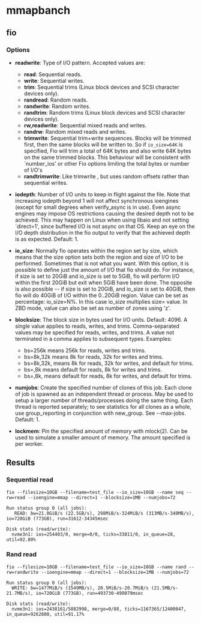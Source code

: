 # mmapbanch

## fio

### Options

- **readwrite**: Type of I/O pattern. Accepted values are:
    - **read**:   Sequential reads.
    - **write**:  Sequential writes.
    - **trim**:   Sequential trims (Linux block devices and SCSI character devices only).
    - **randread**: Random reads.
    - **randwrite**: Random writes.
    - **randtrim**: Random trims (Linux block devices and SCSI character devices only).
    - **rw,readwrite**: Sequential mixed reads and writes.
    - **randrw**: Random mixed reads and writes.
    - **trimwrite**: Sequential trim+write sequences. Blocks will be trimmed first,  then  the  same  blocks will  be  written  to.  So  if `io_size=64K` is specified, Fio will trim a total of 64K bytes and also write 64K bytes on the same trimmed blocks. This behaviour will be  consistent  with `number_ios'  or other Fio options limiting the total bytes or number of I/O's
    - **randtrimwrite**: Like trimwrite , but uses random offsets rather than sequential writes.

- **iodepth**:
Number  of  I/O  units to keep in flight against the file. Note that increasing iodepth beyond 1 will not affect synchronous ioengines (except for small degrees when verify_async is in use).  Even  async engines  may  impose OS restrictions causing the desired depth not to be achieved. This may happen on Linux when using libaio and not setting `direct=1', since buffered I/O is not async on that OS.  Keep an  eye  on  the I/O depth distribution in the fio output to verify that the achieved depth is as expected. Default: 1.
- **io_size**:
Normally fio operates within the region set by size, which means that the size option sets  both  the region  and size of I/O to be performed. Sometimes that is not what you want. With this option, it is possible to define just the amount of I/O that fio should do. For instance, if size is set  to  20GiB and  io_size is set to 5GiB, fio will perform I/O within the first 20GiB but exit when 5GiB have been done. The opposite is also possible -- if size is set to 20GiB, and io_size is set to 40GiB, then fio will do 40GiB of I/O within the 0..20GiB region. Value can be set as percentage: io_size=N%.  In this case io_size multiplies size= value. In ZBD mode, value can also be set as number of zones using 'z'.
- **blocksize**: The  block  size in bytes used for I/O units. Default: 4096. A single value applies to reads, writes, and trims. Comma-separated values may be specified for reads, writes, and trims. A value  not  terminated in a comma applies to subsequent types. Examples:
    - bs=256k        means 256k for reads, writes and trims.
    - bs=8k,32k      means 8k for reads, 32k for writes and trims.
    - bs=8k,32k,     means 8k for reads, 32k for writes, and default for trims.
    - bs=,8k         means default for reads, 8k for writes and trims.
    - bs=,8k,        means default for reads, 8k for writes, and default for trims.
- **numjobs**: Create the specified number of clones of this job. Each clone of job is  spawned  as  an  independent thread  or  process.  May be used to setup a larger number of threads/processes doing the same thing. Each thread is reported separately; to see statistics for all clones as a whole, use  group_reporting in conjunction with new_group.  See --max-jobs. Default: 1.

- **lockmem**: Pin the specified amount of memory with mlock(2). Can be used to simulate a smaller amount  of memory. The amount specified is per worker.

## Results

### Sequential read

```terminal
fio --filesize=10GB --filename=test_file --io_size=10GB --name seq --rw=read --ioengine=mmap --direct=1 --blocksize=1MB --numjobs=72
```

```
Run status group 0 (all jobs):
   READ: bw=21.0GiB/s (22.5GB/s), 298MiB/s-324MiB/s (313MB/s-340MB/s), io=720GiB (773GB), run=31612-34345msec

Disk stats (read/write):
  nvme3n1: ios=254403/0, merge=0/0, ticks=33811/0, in_queue=28, util=92.80%
```

### Rand read

```terminal
fio --filesize=10GB --filename=test_file --io_size=10GB --name rand --rw=randwrite --ioengine=mmap --direct=1 --blocksize=1MB --numjobs=72
```

```
Run status group 0 (all jobs):
  WRITE: bw=1477MiB/s (1549MB/s), 20.5MiB/s-20.7MiB/s (21.5MB/s-21.7MB/s), io=720GiB (773GB), run=493730-499079msec

Disk stats (read/write):
  nvme3n1: ios=2438161/5882998, merge=0/88, ticks=1167365/12400047, in_queue=9262800, util=91.17%
```